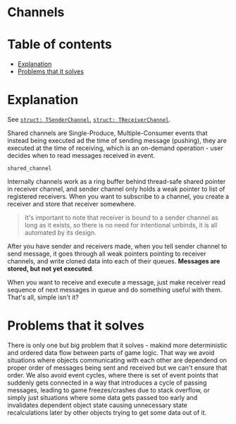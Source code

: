 # Channels

# Table of contents

- [Explanation](#explanation)
- [Problems that it solves](#problems-that-it-solves)

# Explanation

See [`struct: TSenderChannel`](), [`struct: TReceiverChannel`]().

Shared channels are Single-Produce, Multiple-Consumer events that instead
being executed ad the time of sending message (pushing), they are executed
at the time of receiving, which is an on-demand operation - user decides
when to read messages received in event.

```snippet
shared_channel
```

Internally channels work as a ring buffer behind thread-safe shared pointer
in receiver channel, and sender channel only holds a weak pointer to list
of registered receivers. When you want to subscribe to a channel, you create
a receiver and store that receiver somewhere.

> It's important to note that receiver is bound to a sender channel as long
as it exists, so there is no need for intentional unbinds, it is all
automated by its design.

After you have sender and receivers made, when you tell sender channel to
send message, it goes through all weak pointers pointing to receiver
channels, and write cloned data into each of their queues. **Messages are
stored, but not yet executed**.

When you want to receive and execute a message, just make receiver read
sequence of next messages in queue and do something useful with them.
That's all, simple isn't it?

# Problems that it solves

There is only one but big problem that it solves - makind more
deterministic and ordered data flow between parts of game logic. That way
we avoid situations where objects communicating with each other are
dependend on proper order of messages being sent and received but we can't
ensure that order. We also avoid event cycles, where there is set of event
points that suddenly gets connected in a way that introduces a cycle of
passing messages, leading to game freezes/crashes due to stack overflow, or
simply just situations where some data gets passed too early and
invalidates dependent object state causing unnecessary state recalculations
later by other objects trying to get some data out of it.
